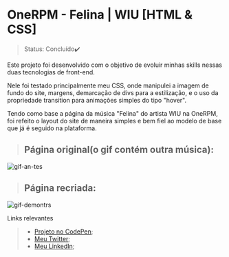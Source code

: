 # OneRPM - Felina | WIU [HTML & CSS]

>Status: Concluído✔️

Este projeto foi desenvolvido com o objetivo de evoluir minhas skills nessas duas tecnologias de front-end. <br>

Nele foi testado principalmente meu CSS, onde manipulei a imagem de fundo do site, margens, demarcação de divs para a estilização, e o uso da propriedade transition para animações simples do tipo "hover".

Tendo como base a página da música "Felina" do artista WIU na OneRPM, foi refeito o layout do site de maneira simples e bem fiel ao modelo de base que já é seguido na plataforma.

>## Página original(o gif contém outra música):
![gif-an-tes](https://user-images.githubusercontent.com/100325007/192617940-6532edb2-a243-4e81-b0c3-9d6799744ea5.gif)

>## Página recriada:
![gif-demontrs](https://user-images.githubusercontent.com/100325007/192616604-072ff609-e157-41eb-bbce-f55e79c6a8c9.gif)

Links relevantes

>+ [Projeto no CodePen](https://codepen.io/lucahborges/full/Rwyxrwm);
>+ [Meu Twitter](https://twitter.com/lucahborges_25);
>+ [Meu LinkedIn](https://www.linkedin.com/in/lucas-henrique-borges-b66565211/);
